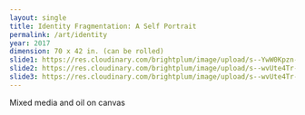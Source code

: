 ```yaml
---
layout: single
title: Identity Fragmentation: A Self Portrait
permalink: /art/identity
year: 2017
dimension: 70 x 42 in. (can be rolled)
slide1: https://res.cloudinary.com/brightplum/image/upload/s--YwW0Kpzn--/q_jpegmini,t_800x1200/v1497221329/ashleyjan/Identity_20Fragmentation_.jpg
slide2: https://res.cloudinary.com/brightplum/image/upload/s--wvUte4Tr--/q_jpegmini,t_cropnorth800x600/v1497221329/ashleyjan/Identity_20Fragmentation_.jpg
slide3: https://res.cloudinary.com/brightplum/image/upload/s--wvUte4Tr--/q_jpegmini,t_cropsouth800x600/v1497221329/ashleyjan/Identity_20Fragmentation_.jpg
---
```


Mixed media and oil on canvas
